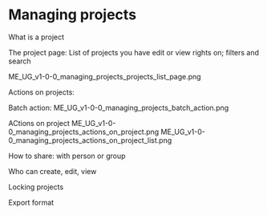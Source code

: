 # Managing projects

What is a project

The project page: List of projects you have edit or view rights on; filters and search

ME_UG_v1-0-0_managing_projects_projects_list_page.png

Actions on projects:

Batch action:
ME_UG_v1-0-0_managing_projects_batch_action.png

ACtions on project
ME_UG_v1-0-0_managing_projects_actions_on_project.png
ME_UG_v1-0-0_managing_projects_actions_on_project_list.png


How to share: with person or group

Who can create, edit, view

Locking projects

Export format


